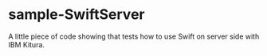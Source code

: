 # sample-SwiftServer
A little piece of code showing that tests how to use Swift on server side with IBM Kitura.
